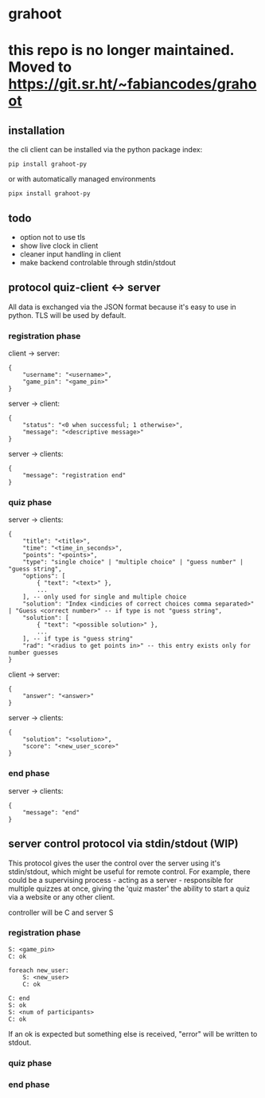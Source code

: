 # grahoot

# this repo is no longer maintained. Moved to https://git.sr.ht/~fabiancodes/grahoot

## installation

the cli client can be installed via the python package index:

```
pip install grahoot-py
```

or with automatically managed environments

```
pipx install grahoot-py
```


## todo
- option not to use tls
- show live clock in client
- cleaner input handling in client
- make backend controlable through stdin/stdout

## protocol quiz-client <-> server

All data is exchanged via the JSON format because it's easy to use in python.
TLS will be used by default.

### registration phase

client -> server:
```
{
    "username": "<username>",
    "game_pin": "<game_pin>"
}
```

server -> client:

```
{
    "status": "<0 when successful; 1 otherwise>",
    "message": "<descriptive message>"
}
```

server -> clients:
```
{
    "message": "registration end"
}
```

### quiz phase

server -> clients:
```
{
    "title": "<title>",
    "time": "<time_in_seconds>",
    "points": "<points>",
    "type": "single choice" | "multiple choice" | "guess number" | "guess string",
    "options": [
        { "text": "<text>" },
        ...
    ], -- only used for single and multiple choice
    "solution": "Index <indicies of correct choices comma separated>" | "Guess <correct number>" -- if type is not "guess string",
    "solution": [
        { "text": "<possible solution>" },
        ...
    ], -- if type is "guess string"
    "rad": "<radius to get points in>" -- this entry exists only for number guesses
}
```

client -> server:
```
{
    "answer": "<answer>"
}
```

server -> clients:
```
{
    "solution": "<solution>",
    "score": "<new_user_score>"
}
```

### end phase

server -> clients:
```
{
    "message": "end"
}
```

## server control protocol via stdin/stdout (WIP)
This protocol gives the user the control over the server using it's stdin/stdout, 
which might be useful for remote control. For example, there could be a supervising
process - acting as a server - responsible for multiple quizzes at once, 
giving the 'quiz master' the ability to start a quiz via a website or any other client.

controller will be C and server S

### registration phase

```
S: <game_pin>
C: ok

foreach new_user:
    S: <new_user>
    C: ok

C: end
S: ok
S: <num of participants>
C: ok

```

If an ok is expected but something else is received, "error" will be written to
stdout.

### quiz phase

### end phase
